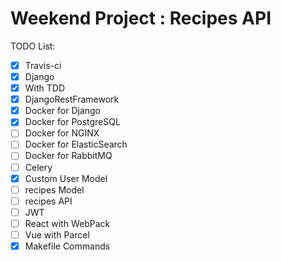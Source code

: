 # Weekend Project : Recipes API


TODO List:
- [x] Travis-ci
- [x] Django
- [x] With TDD
- [x] DjangoRestFramework
- [x] Docker for Django
- [x] Docker for PostgreSQL
- [ ] Docker for NGINX
- [ ] Docker for ElasticSearch
- [ ] Docker for RabbitMQ
- [ ] Celery 
- [x] Custom User Model
- [ ] recipes Model
- [ ] recipes API
- [ ] JWT
- [ ] React with WebPack
- [ ] Vue with Parcel
- [x] Makefile Commands

